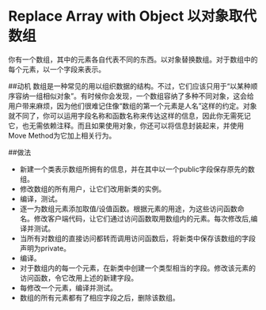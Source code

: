 # Replace Array with Object 以对象取代数组

你有一个数组，其中的元素各自代表不同的东西。以对象替换数组。对于数组中的每个元素，以一个字段来表示。

##动机
数组是一种常见的用以组织数据的结构。不过，它们应该只用于“以某种顺序容纳一组相似对象”。有时候你会发现，一个数组容纳了多种不同对象，这会给用户带来麻烦，因为他们很难记住像“数组的第一个元素是人名”这样的约定。对象就不同了，你可以运用字段名称和函数名称来传达这样的信息，因此你无需死记它，也无需依赖注释。而且如果使用对象，你还可以将信息封装起来，并使用Move Method为它加上相关行为。

##做法
* 新建一个类表示数组所拥有的信息，并在其中以一个public字段保存原先的数组。
* 修改数组的所有用户，让它们改用新类的实例。
* 编译，测试。
* 逐一为数组元素添加取值/设值函数。根据元素的用途，为这些访问函数命名。修改客户端代码，让它们通过访问函数取用数组内的元素。每次修改后,编译并测试。
* 当所有对数组的直接访问都转而调用访问函数后，将新类中保存该数组的字段声明为private。
* 编译。
* 对于数组内的每一个元素，在新类中创建一个类型相当的字段。修改该元素的访问函数，令它改用上述的新建字段。
* 每修改一个元素，编译并测试。
* 数组的所有元素都有了相应字段之后，删除该数组。